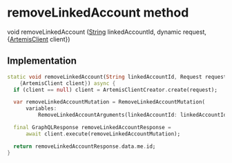


# removeLinkedAccount method








void removeLinkedAccount
([String](https://api.dart.dev/stable/2.12.3/dart-core/String-class.html) linkedAccountId, dynamic request, {[ArtemisClient](https://pub.dev/documentation/artemis/6.18.4/client/ArtemisClient-class.html) client})








## Implementation

```dart
static void removeLinkedAccount(String linkedAccountId, Request request,
    {ArtemisClient client}) async {
  if (client == null) client = ArtemisClientCreator.create(request);

  var removeLinkedAccountMutation = RemoveLinkedAccountMutation(
      variables:
          RemoveLinkedAccountArguments(linkedAccountId: linkedAccountId));

  final GraphQLResponse removeLinkedAccountResponse =
      await client.execute(removeLinkedAccountMutation);

  return removeLinkedAccountResponse.data.me.id;
}
```







